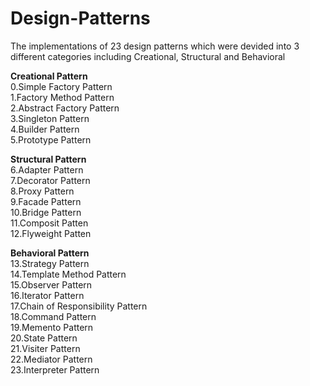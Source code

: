 # Design-Patterns
The implementations of 23 design patterns which were devided into 3 different categories including Creational, Structural and Behavioral  

__Creational Pattern__  
0.Simple Factory Pattern  
1.Factory Method Pattern  
2.Abstract Factory Pattern  
3.Singleton Pattern  
4.Builder Pattern  
5.Prototype Pattern  
  
__Structural Pattern__  
6.Adapter Pattern  
7.Decorator Pattern  
8.Proxy Pattern  
9.Facade Pattern  
10.Bridge Pattern  
11.Composit Patten  
12.Flyweight Patten  
  
__Behavioral Pattern__  
13.Strategy Pattern  
14.Template Method Pattern  
15.Observer Pattern  
16.Iterator Pattern  
17.Chain of Responsibility Pattern  
18.Command Pattern  
19.Memento Pattern  
20.State Pattern  
21.Visiter Pattern  
22.Mediator Pattern  
23.Interpreter Pattern
